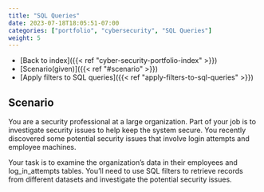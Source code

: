 ```yaml
---
title: "SQL Queries"
date: 2023-07-18T18:05:51-07:00
categories: ["portfolio", "cybersecurity", "SQL Queries"]
weight: 5
---
```

- [Back to index]({{< ref "cyber-security-portfolio-index" >}})
- [Scenario(given)]({{< ref "#scenario" >}})
- [Apply filters to SQL queries]({{< ref "apply-filters-to-sql-queries" >}})

## Scenario

You are a security professional at a large organization. Part of your job is to
investigate security issues to help keep the system secure. You recently
discovered some potential security issues that involve login attempts and
employee machines.

Your task is to examine the organization’s data in their employees and
log_in_attempts tables. You’ll need to use SQL filters to retrieve records from
different datasets and investigate the potential security issues.
